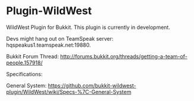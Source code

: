 Plugin-WildWest
===============

WildWest Plugin for Bukkit.
This plugin is currently in development.

Devs might hang out on TeamSpeak server: hqspeakus1.teamspeak.net:19880.

Bukkit Forum Thread: http://forums.bukkit.org/threads/getting-a-team-of-people.157918/

Specifications:

General System: https://github.com/bukkit-wildwest-plugin/WildWest/wiki/Specs-%7C-General-System
